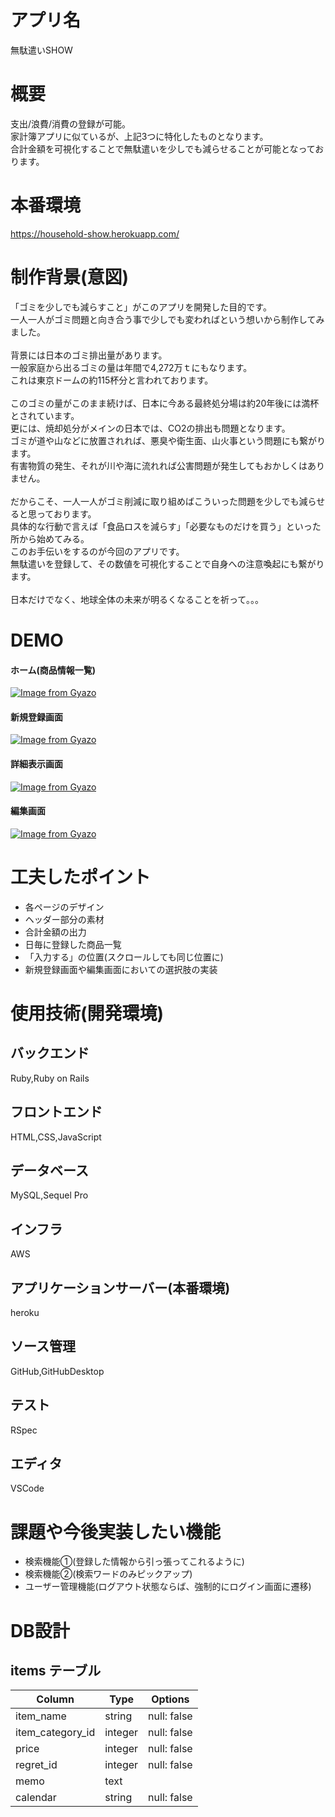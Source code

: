 # アプリ名

無駄遣いSHOW

# 概要

支出/浪費/消費の登録が可能。<br>
家計簿アプリに似ているが、上記3つに特化したものとなります。<br>
合計金額を可視化することで無駄遣いを少しでも減らせることが可能となっております。<br>

# 本番環境

https://household-show.herokuapp.com/

# 制作背景(意図)

「ゴミを少しでも減らすこと」がこのアプリを開発した目的です。<br>
一人一人がゴミ問題と向き合う事で少しでも変わればという想いから制作してみました。<br>
<br>
背景には日本のゴミ排出量があります。<br>
一般家庭から出るゴミの量は年間で4,272万ｔにもなります。<br>
これは東京ドームの約115杯分と言われております。<br><br>
このゴミの量がこのまま続けば、日本に今ある最終処分場は約20年後には満杯とされています。<br>
更には、焼却処分がメインの日本では、CO2の排出も問題となります。<br>
ゴミが道や山などに放置されれば、悪臭や衛生面、山火事という問題にも繋がります。<br>
有害物質の発生、それが川や海に流れれば公害問題が発生してもおかしくはありません。<br>
<br>
だからこそ、一人一人がゴミ削減に取り組めばこういった問題を少しでも減らせると思っております。<br>
具体的な行動で言えば「食品ロスを減らす」「必要なものだけを買う」といった所から始めてみる。<br>
このお手伝いをするのが今回のアプリです。<br>
無駄遣いを登録して、その数値を可視化することで自身への注意喚起にも繋がります。<br>
<br>
日本だけでなく、地球全体の未来が明るくなることを祈って。。。<br>

# DEMO

#### ホーム(商品情報一覧)
[![Image from Gyazo](https://i.gyazo.com/423bff79b2f1911e0f0732cccfaf10b6.gif)](https://gyazo.com/423bff79b2f1911e0f0732cccfaf10b6)

#### 新規登録画面
[![Image from Gyazo](https://i.gyazo.com/fcafbaa52692b93e39916606e71169ff.gif)](https://gyazo.com/fcafbaa52692b93e39916606e71169ff)

#### 詳細表示画面
[![Image from Gyazo](https://i.gyazo.com/3044f4096eb6d363be11164038b1041f.gif)](https://gyazo.com/3044f4096eb6d363be11164038b1041f)

#### 編集画面
[![Image from Gyazo](https://i.gyazo.com/26e94611e6c3713740fc309ce97bcf46.gif)](https://gyazo.com/26e94611e6c3713740fc309ce97bcf46)

# 工夫したポイント

- 各ページのデザイン<br>
- ヘッダー部分の素材<br>
- 合計金額の出力<br>
- 日毎に登録した商品一覧<br>
- 「入力する」の位置(スクロールしても同じ位置に)<br>
- 新規登録画面や編集画面においての選択肢の実装<br>

# 使用技術(開発環境)

## バックエンド

Ruby,Ruby on Rails

## フロントエンド

HTML,CSS,JavaScript

## データベース

MySQL,Sequel Pro

## インフラ

AWS

## アプリケーションサーバー(本番環境)

heroku

## ソース管理

GitHub,GitHubDesktop

## テスト

RSpec

## エディタ

VSCode

# 課題や今後実装したい機能

- 検索機能①(登録した情報から引っ張ってこれるように)
- 検索機能②(検索ワードのみピックアップ)
- ユーザー管理機能(ログアウト状態ならば、強制的にログイン画面に遷移)

# DB設計

## items テーブル

| Column                | Type     | Options                   |
| --------------------- | -------- | ------------------------- |
| item_name             |  string  | null: false               |
| item_category_id      |  integer | null: false               |
| price                 |  integer | null: false               |
| regret_id             |  integer | null: false               |
| memo                  |   text   |                           |
| calendar              |  string  | null: false               |